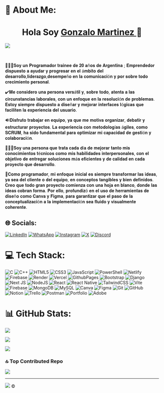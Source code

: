 # 💫 About Me:
<div align="center">
  <h1 align> Hola Soy <a href="">Gonzalo Martinez </a> 👋 </h1>
</div>
<img src="https://media.licdn.com/dms/image/v2/D4E16AQGL4KNVMs9feg/profile-displaybackgroundimage-shrink_350_1400/profile-displaybackgroundimage-shrink_350_1400/0/1726580248761?e=1732147200&v=beta&t=-zR7J-PXCeC2URN3C3ZX0BJin0zF4DivROMzJJWyRrk">

<br><br>🙋🏼‍♂️𝐒𝐨𝐲 𝐮𝐧 𝐏𝐫𝐨𝐠𝐫𝐚𝐦𝐚𝐝𝐨𝐫 𝐭𝐫𝐚𝐢𝐧𝐞𝐞 𝐝𝐞 𝟐𝟎 𝐚ñ𝐨𝐬 𝐝𝐞 𝐀𝐫𝐠𝐞𝐧𝐭𝐢𝐧𝐚 ; 𝐄𝐦𝐩𝐫𝐞𝐧𝐝𝐞𝐝𝐨𝐫 𝐝𝐢𝐬𝐩𝐮𝐞𝐬𝐭𝐨 𝐚 𝐚𝐲𝐮𝐝𝐚𝐫 𝐲 𝐩𝐫𝐨𝐠𝐫𝐞𝐬𝐚𝐫 𝐞𝐧 𝐞𝐥 á𝐦𝐛𝐢𝐭𝐨 𝐝𝐞𝐥 𝐝𝐞𝐬𝐚𝐫𝐫𝐨𝐥𝐥𝐨,𝐥𝐢𝐝𝐞𝐫𝐚𝐳𝐠𝐨,𝐝𝐞𝐬𝐞𝐦𝐩𝐞ñ𝐨 𝐞𝐧 𝐥𝐚 𝐜𝐨𝐦𝐮𝐧𝐢𝐜𝐚𝐜𝐢ó𝐧 𝐲 𝐩𝐨𝐫 𝐬𝐨𝐛𝐫𝐞 𝐭𝐨𝐝𝐨 𝐜𝐫𝐞𝐜𝐢𝐦𝐢𝐞𝐧𝐭𝐨 𝐩𝐞𝐫𝐬𝐨𝐧𝐚𝐥.

✔️𝐌𝐞 𝐜𝐨𝐧𝐬𝐢𝐝𝐞𝐫𝐨 𝐮𝐧𝐚 𝐩𝐞𝐫𝐬𝐨𝐧𝐚 𝐯𝐞𝐫𝐬á𝐭𝐢𝐥 𝐲, 𝐬𝐨𝐛𝐫𝐞 𝐭𝐨𝐝𝐨, 𝐚𝐭𝐞𝐧𝐭𝐚 𝐚 𝐥𝐚𝐬 𝐜𝐢𝐫𝐜𝐮𝐧𝐬𝐭𝐚𝐧𝐜𝐢𝐚𝐬 𝐥𝐚𝐛𝐨𝐫𝐚𝐥𝐞𝐬, 𝐜𝐨𝐧 𝐮𝐧 𝐞𝐧𝐟𝐨𝐪𝐮𝐞 𝐞𝐧 𝐥𝐚 𝐫𝐞𝐬𝐨𝐥𝐮𝐜𝐢ó𝐧 𝐝𝐞 𝐩𝐫𝐨𝐛𝐥𝐞𝐦𝐚𝐬. 𝐄𝐬𝐭𝐨𝐲 𝐬𝐢𝐞𝐦𝐩𝐫𝐞 𝐝𝐢𝐬𝐩𝐮𝐞𝐬𝐭𝐨 𝐚 𝐝𝐢𝐬𝐞ñ𝐚𝐫 𝐲 𝐦𝐞𝐣𝐨𝐫𝐚𝐫 𝐢𝐧𝐭𝐞𝐫𝐟𝐚𝐜𝐞𝐬 𝐥ó𝐠𝐢𝐜𝐚𝐬 𝐪𝐮𝐞 𝐟𝐚𝐜𝐢𝐥𝐢𝐭𝐞𝐧 𝐥𝐚 𝐞𝐱𝐩𝐞𝐫𝐢𝐞𝐧𝐜𝐢𝐚 𝐝𝐞𝐥 𝐮𝐬𝐮𝐚𝐫𝐢𝐨.

🔊𝐃𝐢𝐬𝐟𝐫𝐮𝐭𝐨 𝐭𝐫𝐚𝐛𝐚𝐣𝐚𝐫 𝐞𝐧 𝐞𝐪𝐮𝐢𝐩𝐨, 𝐲𝐚 𝐪𝐮𝐞 𝐦𝐞 𝐦𝐨𝐭𝐢𝐯𝐚 𝐨𝐫𝐠𝐚𝐧𝐢𝐳𝐚𝐫, 𝐝𝐞𝐛𝐚𝐭𝐢𝐫 𝐲 𝐞𝐬𝐭𝐫𝐮𝐜𝐭𝐮𝐫𝐚𝐫 𝐩𝐫𝐨𝐲𝐞𝐜𝐭𝐨𝐬. 𝐋𝐚 𝐞𝐱𝐩𝐞𝐫𝐢𝐞𝐧𝐜𝐢𝐚 𝐜𝐨𝐧 𝐦𝐞𝐭𝐨𝐝𝐨𝐥𝐨𝐠í𝐚𝐬 á𝐠𝐢𝐥𝐞𝐬, 𝐜𝐨𝐦𝐨 𝐒𝐂𝐑𝐔𝐌, 𝐡𝐚 𝐬𝐢𝐝𝐨 𝐟𝐮𝐧𝐝𝐚𝐦𝐞𝐧𝐭𝐚𝐥 𝐩𝐚𝐫𝐚 𝐨𝐩𝐭𝐢𝐦𝐢𝐳𝐚𝐫 𝐦𝐢 𝐜𝐚𝐩𝐚𝐜𝐢𝐝𝐚𝐝 𝐝𝐞 𝐠𝐞𝐬𝐭𝐢ó𝐧 𝐲 𝐜𝐨𝐥𝐚𝐛𝐨𝐫𝐚𝐜𝐢ó𝐧.

👷🏼‍♂️𝐒𝐨𝐲 𝐮𝐧𝐚 𝐩𝐞𝐫𝐬𝐨𝐧𝐚 𝐪𝐮𝐞 𝐭𝐫𝐚𝐭𝐚 𝐜𝐚𝐝𝐚 𝐝í𝐚 𝐝𝐞 𝐦𝐞𝐣𝐨𝐫𝐚𝐫 𝐭𝐚𝐧𝐭𝐨 𝐦𝐢𝐬 𝐜𝐨𝐧𝐨𝐜𝐢𝐦𝐢𝐞𝐧𝐭𝐨𝐬 𝐭é𝐜𝐧𝐢𝐜𝐨𝐬 𝐜𝐨𝐦𝐨 𝐦𝐢𝐬 𝐡𝐚𝐛𝐢𝐥𝐢𝐝𝐚𝐝𝐞𝐬 𝐢𝐧𝐭𝐞𝐫𝐩𝐞𝐫𝐬𝐨𝐧𝐚𝐥𝐞𝐬, 𝐜𝐨𝐧 𝐞𝐥 𝐨𝐛𝐣𝐞𝐭𝐢𝐯𝐨 𝐝𝐞 𝐞𝐧𝐭𝐫𝐞𝐠𝐚𝐫 𝐬𝐨𝐥𝐮𝐜𝐢𝐨𝐧𝐞𝐬 𝐦á𝐬 𝐞𝐟𝐢𝐜𝐢𝐞𝐧𝐭𝐞𝐬 𝐲 𝐝𝐞 𝐜𝐚𝐥𝐢𝐝𝐚𝐝 𝐞𝐧 𝐜𝐚𝐝𝐚 𝐩𝐫𝐨𝐲𝐞𝐜𝐭𝐨 𝐪𝐮𝐞 𝐝𝐞𝐬𝐚𝐫𝐫𝐨𝐥𝐥𝐨.

🚀𝐂𝐨𝐦𝐨 𝐩𝐫𝐨𝐠𝐫𝐚𝐦𝐚𝐝𝐨𝐫, 𝐦𝐢 𝐞𝐧𝐟𝐨𝐪𝐮𝐞 𝐢𝐧𝐢𝐜𝐢𝐚𝐥 𝐞𝐬 𝐬𝐢𝐞𝐦𝐩𝐫𝐞 𝐭𝐫𝐚𝐧𝐬𝐟𝐨𝐫𝐦𝐚𝐫 𝐥𝐚𝐬 𝐢𝐝𝐞𝐚𝐬, 𝐲𝐚 𝐬𝐞𝐚 𝐝𝐞𝐥 𝐜𝐥𝐢𝐞𝐧𝐭𝐞 𝐨 𝐝𝐞𝐥 𝐞𝐪𝐮𝐢𝐩𝐨, 𝐞𝐧 𝐜𝐨𝐧𝐜𝐞𝐩𝐭𝐨𝐬 𝐭𝐚𝐧𝐠𝐢𝐛𝐥𝐞𝐬 𝐲 𝐛𝐢𝐞𝐧 𝐝𝐞𝐟𝐢𝐧𝐢𝐝𝐨𝐬. 𝐂𝐫𝐞𝐨 𝐪𝐮𝐞 𝐭𝐨𝐝𝐨 𝐠𝐫𝐚𝐧 𝐩𝐫𝐨𝐲𝐞𝐜𝐭𝐨 𝐜𝐨𝐦𝐢𝐞𝐧𝐳𝐚 𝐜𝐨𝐧 𝐮𝐧𝐚 𝐡𝐨𝐣𝐚 𝐞𝐧 𝐛𝐥𝐚𝐧𝐜𝐨, 𝐝𝐨𝐧𝐝𝐞 𝐥𝐚𝐬 𝐢𝐝𝐞𝐚𝐬 𝐜𝐨𝐛𝐫𝐚𝐧 𝐟𝐨𝐫𝐦𝐚. 𝐏𝐨𝐫 𝐞𝐥𝐥𝐨, 𝐩𝐫𝐨𝐟𝐮𝐧𝐝𝐢𝐳ó 𝐞𝐧 𝐞𝐥 𝐮𝐬𝐨 𝐝𝐞 𝐡𝐞𝐫𝐫𝐚𝐦𝐢𝐞𝐧𝐭𝐚𝐬 𝐝𝐞 𝐝𝐢𝐬𝐞ñ𝐨 𝐜𝐨𝐦𝐨 𝐂𝐚𝐧𝐯𝐚 𝐲 𝐅𝐢𝐠𝐦𝐚, 𝐩𝐚𝐫𝐚 𝐠𝐚𝐫𝐚𝐧𝐭𝐢𝐳𝐚𝐫 𝐪𝐮𝐞 𝐞𝐥 𝐩𝐚𝐬𝐨 𝐝𝐞 𝐥𝐚 𝐜𝐨𝐧𝐜𝐞𝐩𝐭𝐮𝐚𝐥𝐢𝐳𝐚𝐜𝐢ó𝐧 𝐚 𝐥𝐚 𝐢𝐦𝐩𝐥𝐞𝐦𝐞𝐧𝐭𝐚𝐜𝐢ó𝐧 𝐬𝐞𝐚 𝐟𝐥𝐮𝐢𝐝𝐨 𝐲 𝐯𝐢𝐬𝐮𝐚𝐥𝐦𝐞𝐧𝐭𝐞 𝐜𝐨𝐡𝐞𝐫𝐞𝐧𝐭𝐞.

## 🌐 Socials:
[![LinkedIn](https://img.shields.io/badge/LinkedIn-%230077B5.svg?logo=linkedin&logoColor=white)](https://linkedin.com/in/https://www.linkedin.com/in/gonzalomartinez9/)  [![WhatsApp](https://img.shields.io/badge/WhatsApp-Mensajes?style=plastic&logo=whatsapp&logoColor=white&color=gren&cacheSeconds=Toma%20De%20Decisions%20)](https://wa.me/543816242482)  [![Instagram](https://img.shields.io/badge/Instagram-%23E4405F.svg?logo=Instagram&logoColor=white)](https://instagram.com/https://www.instagram.com/gonchi_martinezz/)  [![X](https://img.shields.io/badge/X-black.svg?logo=X&logoColor=white)](https://x.com/https://x.com/gonchimartinez9)  [![Discord](https://img.shields.io/badge/Discord-%237289DA.svg?logo=discord&logoColor=white)](https://discord.gg/gonzalo.martinezz3412)

# 💻 Tech Stack:
![C](https://img.shields.io/badge/c-%2300599C.svg?style=for-the-badge&logo=c&logoColor=white)   ![C++](https://img.shields.io/badge/c++-%2300599C.svg?style=for-the-badge&logo=c%2B%2B&logoColor=white)   ![HTML5](https://img.shields.io/badge/html5-%23E34F26.svg?style=for-the-badge&logo=html5&logoColor=white)   ![CSS3](https://img.shields.io/badge/css3-%231572B6.svg?style=for-the-badge&logo=css3&logoColor=white)   ![JavaScript](https://img.shields.io/badge/javascript-yellow.svg?style=for-the-badge&logo=javascript&logoColor=%23F7DF1E)   ![PowerShell](https://img.shields.io/badge/PowerShell-%235391FE.svg?style=for-the-badge&logo=powershell&logoColor=white)   ![Netlify](https://img.shields.io/badge/netlify-%23000000.svg?style=for-the-badge&logo=netlify&logoColor=#00C7B7)   ![Firebase](https://img.shields.io/badge/firebase-%23039BE5.svg?style=for-the-badge&logo=firebase)   ![Render](https://img.shields.io/badge/Render-%46E3B7.svg?style=for-the-badge&logo=render&logoColor=white)   ![Vercel](https://img.shields.io/badge/vercel-%23000000.svg?style=for-the-badge&logo=vercel&logoColor=white)   ![GithubPages](https://img.shields.io/badge/github%20pages-121013?style=for-the-badge&logo=github&logoColor=white)   ![Bootstrap](https://img.shields.io/badge/bootstrap-%238511FA.svg?style=for-the-badge&logo=bootstrap&logoColor=white)   ![Django](https://img.shields.io/badge/django-%23092E20.svg?style=for-the-badge&logo=django&logoColor=white)   ![Next JS](https://img.shields.io/badge/Next-black?style=for-the-badge&logo=next.js&logoColor=white)   ![NodeJS](https://img.shields.io/badge/node.js-6DA55F?style=for-the-badge&logo=node.js&logoColor=white)   ![React](https://img.shields.io/badge/react-blue.svg?style=for-the-badge&logo=react&logoColor=%2361DAFB)   ![React Native](https://img.shields.io/badge/react_native-%2320232a.svg?style=for-the-badge&logo=react&logoColor=%2361DAFB)   ![TailwindCSS](https://img.shields.io/badge/tailwindcss-%2338B2AC.svg?style=for-the-badge&logo=tailwind-css&logoColor=white)   ![Vite](https://img.shields.io/badge/vite-%23646CFF.svg?style=for-the-badge&logo=vite&logoColor=white)   ![Firebase](https://img.shields.io/badge/firebase-a08021?style=for-the-badge&logo=firebase&logoColor=ffcd34)   ![MongoDB](https://img.shields.io/badge/MongoDB-%234ea94b.svg?style=for-the-badge&logo=mongodb&logoColor=white)   ![MySQL](https://img.shields.io/badge/mysql-4479A1.svg?style=for-the-badge&logo=mysql&logoColor=white)   ![Canva](https://img.shields.io/badge/Canva-%2300C4CC.svg?style=for-the-badge&logo=Canva&logoColor=white)   ![Figma](https://img.shields.io/badge/figma-%23F24E1E.svg?style=for-the-badge&logo=figma&logoColor=white)   ![Git](https://img.shields.io/badge/git-%23F05033.svg?style=for-the-badge&logo=git&logoColor=white)   ![GitHub](https://img.shields.io/badge/github-%23121011.svg?style=for-the-badge&logo=github&logoColor=white)   ![Notion](https://img.shields.io/badge/Notion-%23000000.svg?style=for-the-badge&logo=notion&logoColor=white)   ![Trello](https://img.shields.io/badge/Trello-%23026AA7.svg?style=for-the-badge&logo=Trello&logoColor=white)   ![Postman](https://img.shields.io/badge/Postman-FF6C37?style=for-the-badge&logo=postman&logoColor=white)   ![Portfolio](https://img.shields.io/badge/Portfolio-%23000000.svg?style=for-the-badge&logo=firefox&logoColor=#FF7139)   ![Adobe](https://img.shields.io/badge/adobe-%23FF0000.svg?style=for-the-badge&logo=adobe&logoColor=white)
# 📊 GitHub Stats:
![](https://github-readme-stats.vercel.app/api?username=GonzaloMartinezz&theme=radical&hide_border=false&include_all_commits=false&count_private=true)<br/>


![](https://github-readme-streak-stats.herokuapp.com/?user=GonzaloMartinezz&theme=radical&hide_border=false)<br/>


![](https://github-readme-stats.vercel.app/api/top-langs/?username=GonzaloMartinezz&theme=radical&hide_border=false&include_all_commits=false&count_private=true&layout=compact)

### 🔝 Top Contributed Repo

![](https://github-contributor-stats.vercel.app/api?username=GonzaloMartinezz&limit=5&theme=tokyonight&combine_all_yearly_contributions=true)

---
[![](https://visitcount.itsvg.in/api?id=GonzaloMartinezz&icon=9&color=0)](https://visitcount.itsvg.in)  ©️
